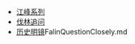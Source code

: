 - [江峰系列]()
- [伐林追问](https://a2zitpro.github.io/content/FalinQuestionClosely.md)
- [历史明镜]()FalinQuestionClosely.md
[]()
